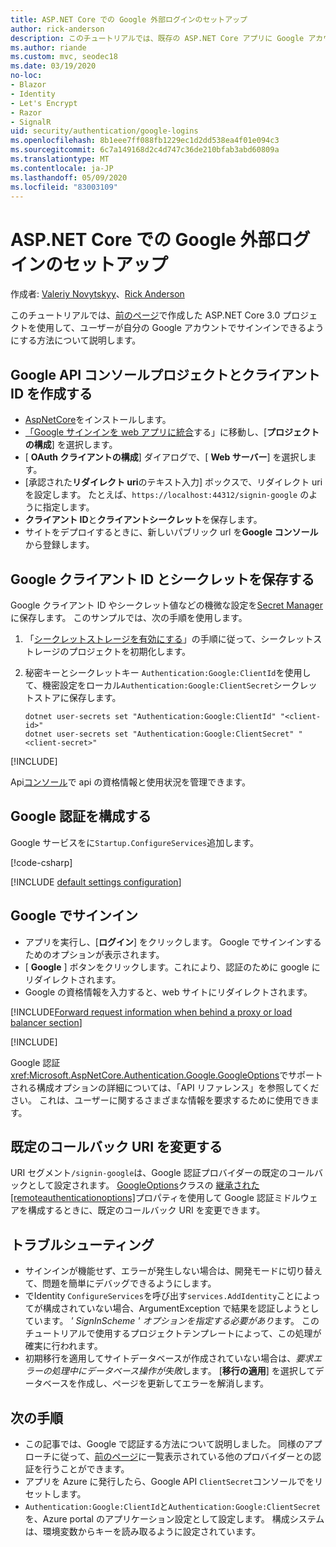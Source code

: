 ```yaml
---
title: ASP.NET Core での Google 外部ログインのセットアップ
author: rick-anderson
description: このチュートリアルでは、既存の ASP.NET Core アプリに Google アカウントユーザー認証を統合する方法について説明します。
ms.author: riande
ms.custom: mvc, seodec18
ms.date: 03/19/2020
no-loc:
- Blazor
- Identity
- Let's Encrypt
- Razor
- SignalR
uid: security/authentication/google-logins
ms.openlocfilehash: 8b1eee7ff088fb1229ec1d2dd538ea4f01e094c3
ms.sourcegitcommit: 6c7a149168d2c4d747c36de210bfab3abd60809a
ms.translationtype: MT
ms.contentlocale: ja-JP
ms.lasthandoff: 05/09/2020
ms.locfileid: "83003109"
---
```

# <a name="google-external-login-setup-in-aspnet-core"></a>ASP.NET Core での Google 外部ログインのセットアップ

作成者: [Valeriy Novytskyy](https://github.com/01binary)、[Rick Anderson](https://twitter.com/RickAndMSFT)

このチュートリアルでは、[前のページ](xref:security/authentication/social/index)で作成した ASP.NET Core 3.0 プロジェクトを使用して、ユーザーが自分の Google アカウントでサインインできるようにする方法について説明します。

## <a name="create-a-google-api-console-project-and-client-id"></a>Google API コンソールプロジェクトとクライアント ID を作成する

* [AspNetCore](https://www.nuget.org/packages/Microsoft.AspNetCore.Authentication.Google)をインストールします。
* [「Google サインインを web アプリに統合](https://developers.google.com/identity/sign-in/web/sign-in)する」に移動し、[**プロジェクトの構成**] を選択します。
* [ **OAuth クライアントの構成**] ダイアログで、[ **Web サーバー**] を選択します。
* [承認された**リダイレクト uri**のテキスト入力] ボックスで、リダイレクト uri を設定します。 たとえば、`https://localhost:44312/signin-google` のように指定します。
* **クライアント ID**と**クライアントシークレット**を保存します。
* サイトをデプロイするときに、新しいパブリック url を**Google コンソール**から登録します。

## <a name="store-the-google-client-id-and-secret"></a>Google クライアント ID とシークレットを保存する

Google クライアント ID やシークレット値などの機微な設定を[Secret Manager](xref:security/app-secrets)に保存します。 このサンプルでは、次の手順を使用します。

1. 「[シークレットストレージを有効にする](xref:security/app-secrets#enable-secret-storage)」の手順に従って、シークレットストレージのプロジェクトを初期化します。
1. 秘密キーとシークレットキー `Authentication:Google:ClientId`を使用して、機密設定をローカル`Authentication:Google:ClientSecret`シークレットストアに保存します。

    ```dotnetcli
    dotnet user-secrets set "Authentication:Google:ClientId" "<client-id>"
    dotnet user-secrets set "Authentication:Google:ClientSecret" "<client-secret>"
    ```

[!INCLUDE[](~/includes/environmentVarableColon.md)]

Api[コンソール](https://console.developers.google.com/apis/dashboard)で api の資格情報と使用状況を管理できます。

## <a name="configure-google-authentication"></a>Google 認証を構成する

Google サービスをに`Startup.ConfigureServices`追加します。

[!code-csharp[](~/security/authentication/social/social-code/3.x/StartupGoogle3x.cs?highlight=11-19)]

[!INCLUDE [default settings configuration](includes/default-settings2-2.md)]

## <a name="sign-in-with-google"></a>Google でサインイン

* アプリを実行し、[**ログイン**] をクリックします。 Google でサインインするためのオプションが表示されます。
* [ **Google** ] ボタンをクリックします。これにより、認証のために google にリダイレクトされます。
* Google の資格情報を入力すると、web サイトにリダイレクトされます。

[!INCLUDE[Forward request information when behind a proxy or load balancer section](includes/forwarded-headers-middleware.md)]

[!INCLUDE[](includes/chain-auth-providers.md)]

Google 認証<xref:Microsoft.AspNetCore.Authentication.Google.GoogleOptions>でサポートされる構成オプションの詳細については、「API リファレンス」を参照してください。 これは、ユーザーに関するさまざまな情報を要求するために使用できます。

## <a name="change-the-default-callback-uri"></a>既定のコールバック URI を変更する

URI セグメント`/signin-google`は、Google 認証プロバイダーの既定のコールバックとして設定されます。 [GoogleOptions](/dotnet/api/microsoft.aspnetcore.authentication.google.googleoptions)クラスの [継承された[remoteauthenticationoptions]](/dotnet/api/microsoft.aspnetcore.authentication.remoteauthenticationoptions.callbackpath)プロパティを使用して Google 認証ミドルウェアを構成するときに、既定のコールバック URI を変更できます。

## <a name="troubleshooting"></a>トラブルシューティング

* サインインが機能せず、エラーが発生しない場合は、開発モードに切り替えて、問題を簡単にデバッグできるようにします。
* でIdentity `ConfigureServices`を呼び出す`services.AddIdentity`ことによってが構成されていない場合、ArgumentException で結果を認証しようとしています。 *' SignInScheme ' オプションを指定する必要があり*ます。 このチュートリアルで使用するプロジェクトテンプレートによって、この処理が確実に行われます。
* 初期移行を適用してサイトデータベースが作成されていない場合は、*要求エラーの処理中にデータベース操作が失敗*します。 [**移行の適用**] を選択してデータベースを作成し、ページを更新してエラーを解消します。

## <a name="next-steps"></a>次の手順

* この記事では、Google で認証する方法について説明しました。 同様のアプローチに従って、[前のページ](xref:security/authentication/social/index)に一覧表示されている他のプロバイダーとの認証を行うことができます。
* アプリを Azure に発行したら、Google API `ClientSecret`コンソールでをリセットします。
* `Authentication:Google:ClientId`と`Authentication:Google:ClientSecret`を、Azure portal のアプリケーション設定として設定します。 構成システムは、環境変数からキーを読み取るように設定されています。

